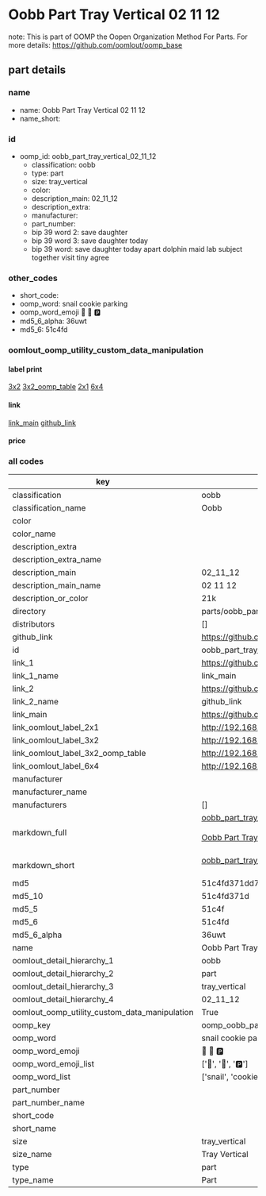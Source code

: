 # Oobb Part Tray Vertical 02 11 12  

note: This is part of OOMP the Oopen Organization Method For Parts. For more details: https://github.com/oomlout/oomp_base

##  part details





### name
* name: Oobb Part Tray Vertical 02 11 12
* name_short: 
### id
* oomp_id: oobb_part_tray_vertical_02_11_12
  * classification: oobb
  * type: part
  * size: tray_vertical
  * color: 
  * description_main: 02_11_12
  * description_extra: 
  * manufacturer: 
  * part_number: 
  * bip 39 word 2: save daughter
  * bip 39 word 3: save daughter today
  * bip 39 word: save daughter today apart dolphin maid lab subject together visit tiny agree

### other_codes
* short_code: 
* oomp_word: snail cookie parking
* oomp_word_emoji :snail: :cookie: :parking:
* md5_6_alpha: 36uwt
* md5_6: 51c4fd






### oomlout_oomp_utility_custom_data_manipulation
#### label print
[3x2](http://192.168.1.245:1112/?label=oomp%2036uwt)
[3x2_oomp_table](http://192.168.1.107:1112/?label=oomp%2036uwt)
[2x1](http://192.168.1.242:1112/?label=oomp%2036uwt)
[6x4](http://192.168.1.55:1112/?label=oomp%2036uwt)    

#### link

[link_main](https://github.com/oomlout/oomlout_oomp_current_version_messy/tree/main/parts/oobb_part_tray_vertical_02_11_12) [github_link](https://github.com/oomlout/oomlout_oomp_part_src/tree/main/parts/oobb_part_tray_vertical_02_11_12)                             

#### price







### all codes 
| key | value |  
| --- | --- |  
| classification | oobb |  
| classification_name | Oobb |  
| color |  |  
| color_name |  |  
| description_extra |  |  
| description_extra_name |  |  
| description_main | 02_11_12 |  
| description_main_name | 02 11 12 |  
| description_or_color | 21k |  
| directory | parts/oobb_part_tray_vertical_02_11_12 |  
| distributors | [] |  
| github_link | https://github.com/oomlout/oomlout_oomp_part_src/tree/main/parts/oobb_part_tray_vertical_02_11_12 |  
| id | oobb_part_tray_vertical_02_11_12 |  
| link_1 | https://github.com/oomlout/oomlout_oomp_current_version_messy/tree/main/parts/oobb_part_tray_vertical_02_11_12 |  
| link_1_name | link_main |  
| link_2 | https://github.com/oomlout/oomlout_oomp_part_src/tree/main/parts/oobb_part_tray_vertical_02_11_12 |  
| link_2_name | github_link |  
| link_main | https://github.com/oomlout/oomlout_oomp_current_version_messy/tree/main/parts/oobb_part_tray_vertical_02_11_12 |  
| link_oomlout_label_2x1 | http://192.168.1.242:1112/?label=oomp%2036uwt |  
| link_oomlout_label_3x2 | http://192.168.1.245:1112/?label=oomp%2036uwt |  
| link_oomlout_label_3x2_oomp_table | http://192.168.1.107:1112/?label=oomp%2036uwt |  
| link_oomlout_label_6x4 | http://192.168.1.55:1112/?label=oomp%2036uwt |  
| manufacturer |  |  
| manufacturer_name |  |  
| manufacturers | [] |  
| markdown_full | [oobb_part_tray_vertical_02_11_12](https://github.com/oomlout/oomlout_oomp_current_version_messy/tree/main/parts/oobb_part_tray_vertical_02_11_12)<br>[](https://github.com/oomlout/oomlout_oomp_current_version_messy/tree/main/parts/oobb_part_tray_vertical_02_11_12)<br>[Oobb Part Tray Vertical 02 11 12](https://github.com/oomlout/oomlout_oomp_current_version_messy/tree/main/parts/oobb_part_tray_vertical_02_11_12)<br><br> |  
| markdown_short | [oobb_part_tray_vertical_02_11_12](https://github.com/oomlout/oomlout_oomp_current_version_messy/tree/main/parts/oobb_part_tray_vertical_02_11_12)<br><br> |  
| md5 | 51c4fd371dd7ef82182060a5c68df5fe |  
| md5_10 | 51c4fd371d |  
| md5_5 | 51c4f |  
| md5_6 | 51c4fd |  
| md5_6_alpha | 36uwt |  
| name | Oobb Part Tray Vertical 02 11 12 |  
| oomlout_detail_hierarchy_1 | oobb |  
| oomlout_detail_hierarchy_2 | part |  
| oomlout_detail_hierarchy_3 | tray_vertical |  
| oomlout_detail_hierarchy_4 | 02_11_12 |  
| oomlout_oomp_utility_custom_data_manipulation | True |  
| oomp_key | oomp_oobb_part_tray_vertical_02_11_12 |  
| oomp_word | snail cookie parking |  
| oomp_word_emoji | :snail: :cookie: :parking: |  
| oomp_word_emoji_list | [':snail:', ':cookie:', ':parking:'] |  
| oomp_word_list | ['snail', 'cookie', 'parking'] |  
| part_number |  |  
| part_number_name |  |  
| short_code |  |  
| short_name |  |  
| size | tray_vertical |  
| size_name | Tray Vertical |  
| type | part |  
| type_name | Part |  
